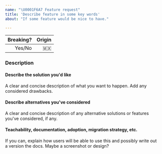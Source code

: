 ```yaml
---
name: "\U0001F6A7 Feature request"
title: 'Describe feature in some key words'
about: "If some feature would be nice to have."

---
```


| Breaking? | Origin |
| --------: | -----: |
|    Yes/No |     🇲🇽 |

### Description

<!-- Describe this new feature in depth, as clear and concise as needed  -->



#### Describe the solution you'd like 

A clear and concise description of what you want to happen. Add any considered drawbacks.



#### Describe alternatives you've considered

A clear and concise description of any alternative solutions or features you've considered, if any.



#### Teachability, documentation, adoption, migration strategy, etc.

If you can, explain how users will be able to use this and possibly write out a version the docs.
Maybe a screenshot or design?



